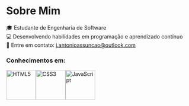 # Sobre Mim

🎓 Estudante de Engenharia de Software <br>
💻 Desenvolvendo habilidades em programação e aprendizado contínuo <br>
📧 Entre em contato: j.antonioassuncao@outlook.com <br>

### Conhecimentos em:
<div style="display: flex;"  >
  <img src="https://cdn.jsdelivr.net/gh/devicons/devicon@latest/icons/html5/html5-original.svg" style="height: 80px" title="HTML5"/>
  <img src="https://cdn.jsdelivr.net/gh/devicons/devicon@latest/icons/css3/css3-original.svg"style="height: 80px" title="CSS3"/>
  <img src="https://cdn.jsdelivr.net/gh/devicons/devicon@latest/icons/javascript/javascript-original.svg" style="height: 80px" title="JavaScript"/>
</div>
